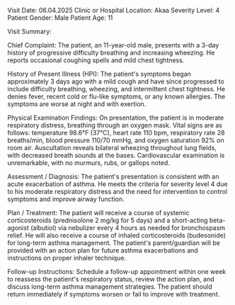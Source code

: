 Visit Date: 06.04.2025
Clinic or Hospital Location: Akaa
Severity Level: 4
Patient Gender: Male
Patient Age: 11

Visit Summary:

Chief Complaint: The patient, an 11-year-old male, presents with a 3-day history of progressive difficulty breathing and increasing wheezing. He reports occasional coughing spells and mild chest tightness.

History of Present Illness (HPI): The patient's symptoms began approximately 3 days ago with a mild cough and have since progressed to include difficulty breathing, wheezing, and intermittent chest tightness. He denies fever, recent cold or flu-like symptoms, or any known allergies. The symptoms are worse at night and with exertion.

Physical Examination Findings: On presentation, the patient is in moderate respiratory distress, breathing through an oxygen mask. Vital signs are as follows: temperature 98.6°F (37°C), heart rate 110 bpm, respiratory rate 28 breaths/min, blood pressure 110/70 mmHg, and oxygen saturation 92% on room air. Auscultation reveals bilateral wheezing throughout lung fields, with decreased breath sounds at the bases. Cardiovascular examination is unremarkable, with no murmurs, rubs, or gallops noted.

Assessment / Diagnosis: The patient's presentation is consistent with an acute exacerbation of asthma. He meets the criteria for severity level 4 due to his moderate respiratory distress and the need for intervention to control symptoms and improve airway function.

Plan / Treatment: The patient will receive a course of systemic corticosteroids (prednisolone 2 mg/kg for 5 days) and a short-acting beta-agonist (albutiol) via nebulizer every 4 hours as needed for bronchospasm relief. He will also receive a course of inhaled corticosteroids (budesonide) for long-term asthma management. The patient's parent/guardian will be provided with an action plan for future asthma exacerbations and instructions on proper inhaler technique.

Follow-up Instructions: Schedule a follow-up appointment within one week to reassess the patient's respiratory status, review the action plan, and discuss long-term asthma management strategies. The patient should return immediately if symptoms worsen or fail to improve with treatment.